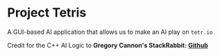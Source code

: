 # Project Tetris

A GUI-based AI application that allows us to make an AI play on <code>tetr.io</code>

Credit for the C++ AI Logic to <strong>Gregory Cannon's StackRabbit: <a href="https://github.com/GregoryCannon/StackRabbit">Github</a></strong>
